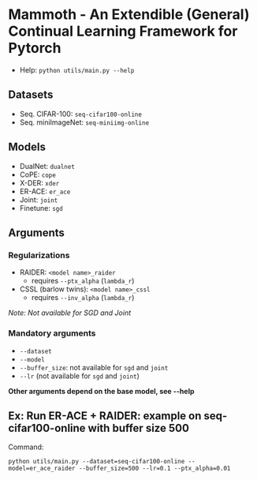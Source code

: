 # Mammoth - An Extendible (General) Continual Learning Framework for Pytorch

- Help: `python utils/main.py --help`

## Datasets
- Seq. CIFAR-100: `seq-cifar100-online`
- Seq. miniImageNet: `seq-miniimg-online`

## Models
- DualNet:  `dualnet`
- CoPE:     `cope`
- X-DER:    `xder`
- ER-ACE:   `er_ace`
- Joint:    `joint`
- Finetune: `sgd`

## Arguments

### Regularizations
- RAIDER: `<model name>_raider`
    - requires `--ptx_alpha` (`lambda_r`)
- CSSL (barlow twins): `<model name>_cssl`
    - requires `--inv_alpha` (`lambda_r`)

*Note: Not available for SGD and Joint*

### Mandatory arguments
- `--dataset`
- `--model`
- `--buffer_size`:  not available for `sgd` and `joint`
- `--lr`            (not available for `sgd` and `joint`)

**Other arguments depend on the base model, see --help**

## Ex: Run ER-ACE + RAIDER: example on seq-cifar100-online with buffer size 500

Command:

`python utils/main.py --dataset=seq-cifar100-online --model=er_ace_raider --buffer_size=500 --lr=0.1 --ptx_alpha=0.01`

